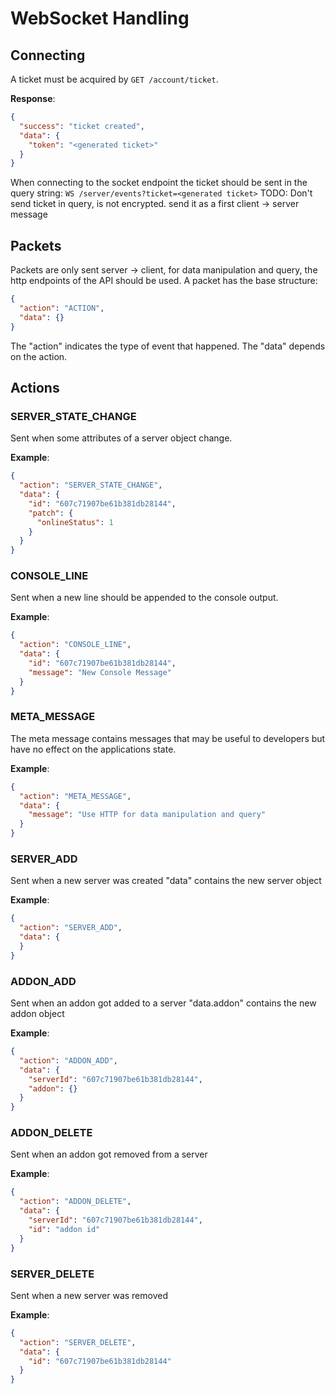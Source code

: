 # WebSocket Handling

## Connecting
A ticket must be acquired by `GET /account/ticket`.

**Response**:
```json
{
  "success": "ticket created", 
  "data": {
    "token": "<generated ticket>"
  }
}
```

When connecting to the socket endpoint the ticket should be sent in the query string:
`WS /server/events?ticket=<generated ticket>`
TODO: Don't send ticket in query, is not encrypted. send it as a first client -> server message

## Packets
Packets are only sent server -> client, for data manipulation and query, the http endpoints of the API should be used.
A packet has the base structure:
```json
{
  "action": "ACTION",
  "data": {}
}
```

The "action" indicates the type of event that happened. The "data" depends on the action.

## Actions

### SERVER_STATE_CHANGE
Sent when some attributes of a server object change.

**Example**:
```json
{
  "action": "SERVER_STATE_CHANGE",
  "data": {
    "id": "607c71907be61b381db28144",
    "patch": {
      "onlineStatus": 1
    }
  }
}
```

### CONSOLE_LINE
Sent when a new line should be appended to the console output.

**Example**:
```json
{
  "action": "CONSOLE_LINE",
  "data": {
    "id": "607c71907be61b381db28144",
    "message": "New Console Message"
  }
}
```

### META_MESSAGE
The meta message contains messages that may be useful to developers but have no effect on the applications state.

**Example**:
```json
{
  "action": "META_MESSAGE",
  "data": {
    "message": "Use HTTP for data manipulation and query"
  }
}
```

### SERVER_ADD
Sent when a new server was created
"data" contains the new server object

**Example**:
```json
{
  "action": "SERVER_ADD",
  "data": {
  }
}
```

### ADDON_ADD
Sent when an addon got added to a server
"data.addon" contains the new addon object

**Example**:
```json
{
  "action": "ADDON_ADD",
  "data": {
    "serverId": "607c71907be61b381db28144",
    "addon": {}
  }
}
```

### ADDON_DELETE
Sent when an addon got removed from a server

**Example**:
```json
{
  "action": "ADDON_DELETE",
  "data": {
    "serverId": "607c71907be61b381db28144",
    "id": "addon id"
  }
}
```

### SERVER_DELETE
Sent when a new server was removed

**Example**:
```json
{
  "action": "SERVER_DELETE",
  "data": {
    "id": "607c71907be61b381db28144"
  }
}
```
